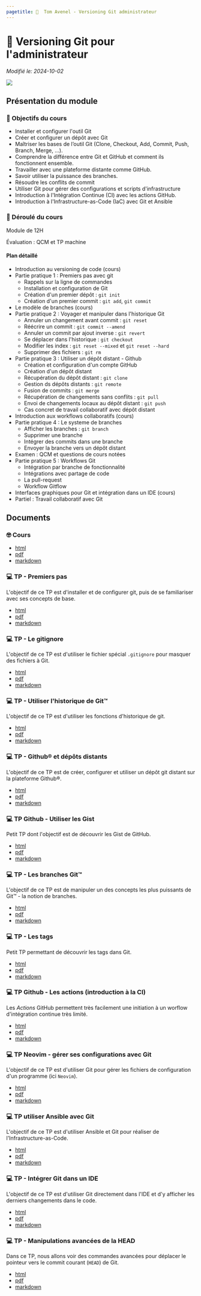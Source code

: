 ```yaml
---
pagetitle:   Tom Avenel - Versioning Git administrateur
---
```


#  Versioning Git pour l'administrateur

_Modifié le: 2024-10-02_

![](/resources/images/cover/git.jpg)

## Présentation du module

### 🎯 Objectifs du cours

- Installer et configurer l'outil Git
- Créer et configurer un dépôt avec Git
- Maîtriser les bases de l’outil Git (Clone, Checkout, Add, Commit, Push, Branch, Merge, ...).
- Comprendre la différence entre Git et GitHub et comment ils fonctionnent ensemble.
- Travailler avec une plateforme distante comme GitHub.
- Savoir utiliser la puissance des branches.
- Résoudre les conflits de commit
- Utiliser Git pour gérer des configurations et scripts d'infrastructure
- Introduction à l'Intégration Continue (CI) avec les actions GitHub.
- Introduction à l'Infrastructure-as-Code (IaC) avec Git et Ansible

### 📅 Déroulé du cours

Module de 12H

Évaluation : QCM et TP machine

#### Plan détaillé

- Introduction au versioning de code (cours)
- Partie pratique 1 : Premiers pas avec git
  + Rappels sur la ligne de commandes
  + Installation et configuration de Git
  + Création d'un premier dépôt : `git init`
  + Création d'un premier commit : `git add`, `git commit`
- Le modèle de branches (cours)
- Partie pratique 2 : Voyager et manipuler dans l'historique Git
  + Annuler un changement avant commit : `git reset`
  + Réécrire un commit : `git commit --amend`
  + Annuler un commit par ajout inverse : `git revert`
  + Se déplacer dans l'historique : `git checkout`
  + Modifier les index : `git reset --mixed` et `git reset --hard`
  + Supprimer des fichiers : `git rm`
- Partie pratique 3 : Utiliser un dépôt distant - Github
  + Création et configuration d'un compte GitHub
  + Création d'un dépôt distant
  + Récupération du dépôt distant : `git clone`
  + Gestion ds dépôts distants : `git remote`
  + Fusion de commits : `git merge`
  + Récupération de changements sans conflits : `git pull`
  + Envoi de changements locaux au dépôt distant : `git push`
  + Cas concret de travail collaboratif avec dépôt distant
- Introduction aux workflows collaboratifs (cours)
- Partie pratique 4 : Le systeme de branches
  + Afficher les branches : `git branch`
  + Supprimer une branche
  + Intégrer des commits dans une branche
  + Envoyer la branche vers un dépôt distant
- Examen : QCM et questions de cours notées
- Partie pratique 5 : Workflows Git
  + Intégration par branche de fonctionnalité
  + Intégrations avec partage de code
  + La pull-request
  + Workflow Gitflow
- Interfaces graphiques pour Git et intégration dans un IDE (cours)
- Partiel : Travail collaboratif avec Git

## Documents

### 🤓 Cours

- [html](/cours/git/git-cours.html)
- [pdf](/cours/git/git-cours.pdf)
- [markdown](/cours/git/git-cours.md)

### 💻 TP - Premiers pas

L'objectif de ce TP est d'installer et de configurer git, puis de se familiariser avec ses concepts de base.

- [html](/cours/git/git-tp-commit.html)
- [pdf](/cours/git/git-tp-commit.pdf)
- [markdown](/cours/git/git-tp-commit.md)

### 💻 TP - Le gitignore

L'objectif de ce TP est d'utiliser le fichier spécial `.gitignore` pour masquer des fichiers à Git.

- [html](/cours/git/git-tp-gitignore.html)
- [pdf](/cours/git/git-tp-gitignore.pdf)
- [markdown](/cours/git/git-tp-gitignore.md)

### 💻 TP - Utiliser l'historique de Git™

L'objectif de ce TP est d'utiliser les fonctions d'historique de git.

- [html](/cours/git/git-tp-historique.html)
- [pdf](/cours/git/git-tp-historique.pdf)
- [markdown](/cours/git/git-tp-historique.md)

### 💻 TP - Github® et dépôts distants

 L'objectif de ce TP est de créer, configurer et utiliser un dépôt git distant sur la plateforme Github®.

- [html](/cours/git/git-tp-github.html)
- [pdf](/cours/git/git-tp-github.pdf)
- [markdown](/cours/git/git-tp-github.md)

### 💻 TP Github - Utiliser les Gist

Petit TP dont l'objectif est de découvrir les Gist de GitHub.

- [html](/cours/git/git-tp-github-gist.html)
- [pdf](/cours/git/git-tp-github-gist.pdf)
- [markdown](/cours/git/git-tp-github-gist.md)

### 💻 TP - Les branches Git™

 L'objectif de ce TP est de manipuler un des concepts les plus puissants de Git™ - la notion de branches.

- [html](/cours/git/git-tp-branches.html)
- [pdf](/cours/git/git-tp-branches.pdf)
- [markdown](/cours/git/git-tp-branches.md)

### 💻 TP - Les tags

Petit TP permettant de découvrir les tags dans Git.

- [html](/cours/git/git-tp-tags.html)
- [pdf](/cours/git/git-tp-tags.pdf)
- [markdown](/cours/git/git-tp-tags.md)

### 💻 TP Github - Les actions (introduction à la CI)

Les _Actions_ GitHub permettent très facilement une initiation à un worflow d'intégration continue très limité.

- [html](/cours/git/git-tp-github-actions.html)
- [pdf](/cours/git/git-tp-github-actions.pdf)
- [markdown](/cours/git/git-tp-github-actions.md)

### 💻 TP Neovim - gérer ses configurations avec Git

L'objectif de ce TP est d'utiliser Git pour gérer les fichiers de configuration d'un programme (ici `Neovim`).

- [html](/cours/git/git-tp-iac-nvim.html)
- [pdf](/cours/git/git-tp-iac-nvim.pdf)
- [markdown](/cours/git/git-tp-iac-nvim.md)

### 💻 TP utiliser Ansible avec Git

L'objectif de ce TP est d'utiliser Ansible et Git pour réaliser de l'Infrastructure-as-Code.

- [html](/cours/git/git-tp-ansible.html)
- [pdf](/cours/git/git-tp-ansible.pdf)
- [markdown](/cours/git/git-tp-ansible.md)

### 💻 TP - Intégrer Git dans un IDE

L'objectif de ce TP est d'utiliser Git directement dans l'IDE et d'y afficher les derniers changements dans le code.

- [html](/cours/git/git-tp-ide.html)
- [pdf](/cours/git/git-tp-ide.pdf)
- [markdown](/cours/git/git-tp-ide.md)

### 💻 TP - Manipulations avancées de la HEAD

Dans ce TP, nous allons voir des commandes avancées pour déplacer le pointeur vers le commit courant (`HEAD`) de Git.

- [html](/cours/git/git-tp-deplacer-head-avance.html)
- [pdf](/cours/git/git-tp-deplacer-head-avance.pdf)
- [markdown](/cours/git/git-tp-deplacer-head-avance.md)

